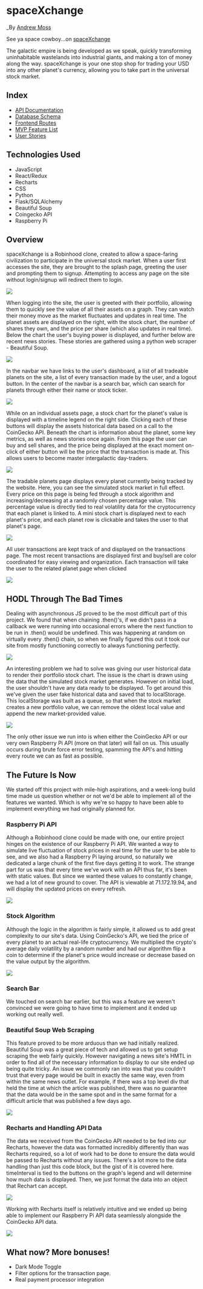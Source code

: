 # spaceXchange

_By [Andrew Moss](https://github.com/aMoss5150)

See ya space cowboy...on [spaceXchange](https://spacexchange.herokuapp.com/)

The galactic empire is being developed as we speak, quickly transforming uninhabitable wastelands into industrial giants, and making a ton of money along the way. spaceXchange is your one stop shop for trading your USD into any other planet's currency, allowing you to take part in the universal stock market.

## Index

- [API Documentation](https://github.com/ZaviarBrown/spaceXchange/wiki/API-Routes)
- [Database Schema](https://github.com/ZaviarBrown/spaceXchange/wiki/Database-Schema)
- [Frontend Routes](https://github.com/ZaviarBrown/spaceXchange/wiki/Frontend-Routes)
- [MVP Feature List](https://github.com/ZaviarBrown/spaceXchange/wiki/MVP-List)
- [User Stories](https://github.com/ZaviarBrown/spaceXchange/wiki/User-Stories)

## Technologies Used

- JavaScript
- React/Redux
- Recharts
- CSS
- Python
- Flask/SQLAlchemy
- Beautiful Soup
- Coingecko API
- Raspberry Pi

## Overview

spaceXchange is a Robinhood clone, created to allow a space-faring civilization to participate in the universal stock market. When a user first accesses the site, they are brought to the splash page, greeting the user and prompting them to signup. Attempting to access any page on the site without login/signup will redirect them to login.

![](assets/sXc1.jpg)

When logging into the site, the user is greeted with their portfolio, allowing them to quickly see the value of all their assets on a graph. They can watch their money move as the market fluctuates and updates in real time. The planet assets are displayed on the right, with the stock chart, the number of shares they own, and the price per share (which also updates in real time). Below the chart the user's buying power is displayed, and further below are recent news stories. These stories are gathered using a python web scraper - Beautiful Soup.

![](assets/sXc2.jpg)

In the navbar we have links to the user's dashboard, a list of all tradeable planets on the site, a list of every transaction made by the user, and a logout button. In the center of the navbar is a search bar, which can search for planets through either their name or stock ticker.

![](assets/sXc3.jpg)

While on an individual assets page, a stock chart for the planet's value is displayed with a timeline legend on the right side. Clicking each of these buttons will display the assets historical data based on a call to the CoinGecko API. Beneath the chart is information about the planet, some key metrics, as well as news stories once again. From this page the user can buy and sell shares, and the price being displayed at the exact moment on-click of either button will be the price that the transaction is made at. This allows users to become master intergalactic day-traders.

![](assets/sXc4.jpg)

The tradable planets page displays every planet currently being tracked by the website. Here, you can see the simulated stock market in full effect. Every price on this page is being fed through a stock algorithm and increasing/decreasing at a randomly chosen percentage value. This percentage value is directly tied to real volatility data for the cryptocurrency that each planet is linked to. A mini stock chart is displayed next to each planet's price, and each planet row is clickable and takes the user to that planet's page.

![](assets/sXc5.jpg)

All user transactions are kept track of and displayed on the transactions page. The most recent transactions are displayed first and buy/sell are color coordinated for easy viewing and organization. Each transaction will take the user to the related planet page when clicked

![](assets/sXc6.jpg)

## HODL Through The Bad Times

Dealing with asynchronous JS proved to be the most difficult part of this project. We found that when chaining .then()'s, if we didn't pass in a callback we were running into occasional errors where the next function to be run in .then() would be undefined. This was happening at random on virtually every .then() chain, so when we finally figured this out it took our site from mostly functioning correctly to always functioning perfectly.

![](assets/sXc7.jpg)

An interesting problem we had to solve was giving our user historical data to render their portfolio stock chart. The issue is the chart is drawn using the data that the simulated stock market generates. However on initial load, the user shouldn't have any data ready to be displayed. To get around this we've given the user fake historical data and saved that to localStorage. This localStorage was built as a queue, so that when the stock market creates a new portfolio value, we can remove the oldest local value and append the new market-provided value.

![](assets/sXc8.jpg)

The only other issue we run into is when either the CoinGecko API or our very own Raspberry Pi API (more on that later) will fail on us. This usually occurs during brute force error testing, spamming the API's and hitting every route we can as fast as possible.

## The Future Is Now

We started off this project with mile-high aspirations, and a week-long build time made us question whether or not we'd be able to implement all of the features we wanted. Which is why we're so happy to have been able to implement everything we had originally planned for.

### Raspberry Pi API

Although a Robinhood clone could be made with one, our entire project hinges on the existence of our Raspberry Pi API. We wanted a way to simulate live fluctuation of stock prices in real time for the user to be able to see, and we also had a Raspberry Pi laying around, so naturally we dedicated a large chunk of the first five days getting it to work. The strange part for us was that every time we've work with an API thus far, it's been with static values. But since we wanted these values to constantly change, we had a lot of new ground to cover.
The API is viewable at 71.172.19.94, and will display the updated prices on every refresh.

![](assets/sXc9.jpg)

### Stock Algorithm

Although the logic in the algorithm is fairly simple, it allowed us to add great complexity to our site's data. Using CoinGecko's API, we tied the price of every planet to an actual real-life cryptocurrency. We multiplied the crypto's average daily volatility by a random number and had our algorithm flip a coin to determine if the planet's price would increase or decrease based on the value output by the algorithm.

![](assets/sXc10.jpg)

### Search Bar

We touched on search bar earlier, but this was a feature we weren't convinced we were going to have time to implement and it ended up working out really well.

### Beautiful Soup Web Scraping

This feature proved to be more arduous than we had initially realized. Beautiful Soup was a great piece of tech and allowed us to get setup scraping the web fairly quickly. However navigating a news site's HMTL in order to find all of the necessary information to display to our site ended up being quite tricky. An issue we commonly ran into was that you couldn't trust that every page would be built in exactly the same way, even from within the same news outlet. For example, if there was a top level div that held the time at which the article was published, there was no guarantee that the data would be in the same spot and in the same format for a difficult article that was published a few days ago.

![](assets/sXc11.jpg)

### Recharts and Handling API Data

The data we received from the CoinGecko API needed to be fed into our Recharts, however the data was formatted incredibly differently than was Recharts required, so a lot of work had to be done to ensure the data would be passed to Recharts without any issues. There's a lot more to the data handling than just this code block, but the gist of it is covered here. timeInterval is tied to the buttons on the graph's legend and will determine how much data is displayed. Then, we just format the data into an object that Rechart can accept.

![](assets/sXc12.jpg)

Working with Recharts itself is relatively intuitive and we ended up being able to implement our Raspberry Pi API data seamlessly alongside the CoinGecko API data.

![](assets/sXc13.jpg)

## What now? More bonuses!

- Dark Mode Toggle
- Filter options for the transaction page.
- Real payment processor integration